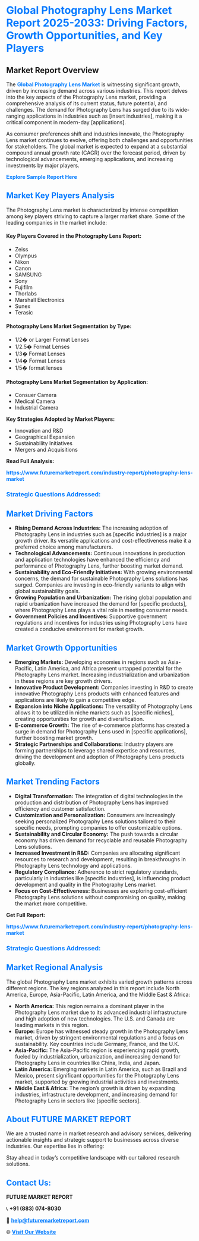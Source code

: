 <h1 style="color: #007BFF;">Global Photography Lens Market Report 2025-2033: Driving Factors, Growth Opportunities, and Key Players</h1>

<section id="overview">
<h2>Market Report Overview</h2>
<p>The <a href="https://www.futuremarketreport.com/industry-report/photography-lens-market" style="color: #007BFF; text-decoration: none;"><strong>Global Photography Lens Market</strong></a> is witnessing significant growth, driven by increasing demand across various industries. This report delves into the key aspects of the Photography Lens market, providing a comprehensive analysis of its current status, future potential, and challenges. The demand for Photography Lens has surged due to its wide-ranging applications in industries such as [insert industries], making it a critical component in modern-day [applications].</p>
<p>As consumer preferences shift and industries innovate, the Photography Lens market continues to evolve, offering both challenges and opportunities for stakeholders. The global market is expected to expand at a substantial compound annual growth rate (CAGR) over the forecast period, driven by technological advancements, emerging applications, and increasing investments by major players.</p>
</section>

<section id="overview">
<p><a href="https://www.futuremarketreport.com/request-sample/reportId=75722" style="color: #007BFF; text-decoration: none;"><strong>Explore Sample Report Here</strong></a></p>
</section>

<section id="key-players">
<h2 style="color: #007BFF;">Market Key Players Analysis</h2>
<p>The Photography Lens market is characterized by intense competition among key players striving to capture a larger market share. Some of the leading companies in the market include:</p>
<h4>Key Players Covered in the Photography Lens Report:</h4>
<ul><li>Zeiss</li><li>Olympus</li><li>Nikon</li><li>Canon</li><li>SAMSUNG</li><li>Sony</li><li>Fujifilm</li><li>Thorlabs</li><li>Marshall Electronics</li><li>Sunex</li><li>Terasic</li></ul>
<h4>Photography Lens Market Segmentation by Type:</h4>
<ul><li>1/2� or Larger Format Lenses</li><li>1/2.5� Format Lenses</li><li>1/3� Format Lenses</li><li>1/4� Format Lenses</li><li>1/5� format lenses</li></ul>

<h4>Photography Lens Market Segmentation by Application:</h4>
<ul><li>Consuer Camera</li><li>Medical Camera</li><li>Industrial Camera</li></ul>
<p><strong>Key Strategies Adopted by Market Players:</strong></p>
<ul>
<li>Innovation and R&D</li>
<li>Geographical Expansion</li>
<li>Sustainability Initiatives</li>
<li>Mergers and Acquisitions</li>
</ul>
</section>

<section>
<p><strong>Read Full Analysis: </strong></p><a href="https://www.futuremarketreport.com/industry-report/photography-lens-market" style="color: #007BFF; text-decoration: none;"><strong>https://www.futuremarketreport.com/industry-report/photography-lens-market</strong></a>
<h3 style="color: #007BFF;">Strategic Questions Addressed:</h3>
</section>

<section id="driving-factors">
<h2 style="color: #007BFF;">Market Driving Factors</h2>
<ul>
<li><strong>Rising Demand Across Industries:</strong> The increasing adoption of Photography Lens in industries such as [specific industries] is a major growth driver. Its versatile applications and cost-effectiveness make it a preferred choice among manufacturers.</li>
<li><strong>Technological Advancements:</strong> Continuous innovations in production and application technologies have enhanced the efficiency and performance of Photography Lens, further boosting market demand.</li>
<li><strong>Sustainability and Eco-Friendly Initiatives:</strong> With growing environmental concerns, the demand for sustainable Photography Lens solutions has surged. Companies are investing in eco-friendly variants to align with global sustainability goals.</li>
<li><strong>Growing Population and Urbanization:</strong> The rising global population and rapid urbanization have increased the demand for [specific products], where Photography Lens plays a vital role in meeting consumer needs.</li>
<li><strong>Government Policies and Incentives:</strong> Supportive government regulations and incentives for industries using Photography Lens have created a conducive environment for market growth.</li>
</ul>
</section>

<section id="growth-opportunities">
<h2 style="color: #007BFF;">Market Growth Opportunities</h2>
<ul>
<li><strong>Emerging Markets:</strong> Developing economies in regions such as Asia-Pacific, Latin America, and Africa present untapped potential for the Photography Lens market. Increasing industrialization and urbanization in these regions are key growth drivers.</li>
<li><strong>Innovative Product Development:</strong> Companies investing in R&D to create innovative Photography Lens products with enhanced features and applications are likely to gain a competitive edge.</li>
<li><strong>Expansion into Niche Applications:</strong> The versatility of Photography Lens allows it to be utilized in niche markets such as [specific niches], creating opportunities for growth and diversification.</li>
<li><strong>E-commerce Growth:</strong> The rise of e-commerce platforms has created a surge in demand for Photography Lens used in [specific applications], further boosting market growth.</li>
<li><strong>Strategic Partnerships and Collaborations:</strong> Industry players are forming partnerships to leverage shared expertise and resources, driving the development and adoption of Photography Lens products globally.</li>
</ul>
</section>

<section id="trending-factors">
<h2 style="color: #007BFF;">Market Trending Factors</h2>
<ul>
<li><strong>Digital Transformation:</strong> The integration of digital technologies in the production and distribution of Photography Lens has improved efficiency and customer satisfaction.</li>
<li><strong>Customization and Personalization:</strong> Consumers are increasingly seeking personalized Photography Lens solutions tailored to their specific needs, prompting companies to offer customizable options.</li>
<li><strong>Sustainability and Circular Economy:</strong> The push towards a circular economy has driven demand for recyclable and reusable Photography Lens solutions.</li>
<li><strong>Increased Investment in R&D:</strong> Companies are allocating significant resources to research and development, resulting in breakthroughs in Photography Lens technology and applications.</li>
<li><strong>Regulatory Compliance:</strong> Adherence to strict regulatory standards, particularly in industries like [specific industries], is influencing product development and quality in the Photography Lens market.</li>
<li><strong>Focus on Cost-Effectiveness:</strong> Businesses are exploring cost-efficient Photography Lens solutions without compromising on quality, making the market more competitive.</li>
</ul>
</section>

<section>
<p><strong>Get Full Report: </strong></p><a href="https://www.futuremarketreport.com/industry-report/photography-lens-market" style="color: #007BFF; text-decoration: none;"><strong>https://www.futuremarketreport.com/industry-report/photography-lens-market</strong></a>
<h3 style="color: #007BFF;">Strategic Questions Addressed:</h3>
</section>


<section id="regional-analysis">
<h2 style="color: #007BFF;">Market Regional Analysis</h2>
<p>The global Photography Lens market exhibits varied growth patterns across different regions. The key regions analyzed in this report include North America, Europe, Asia-Pacific, Latin America, and the Middle East & Africa:</p>
<ul>
<li><strong>North America:</strong> This region remains a dominant player in the Photography Lens market due to its advanced industrial infrastructure and high adoption of new technologies. The U.S. and Canada are leading markets in this region.</li>
<li><strong>Europe:</strong> Europe has witnessed steady growth in the Photography Lens market, driven by stringent environmental regulations and a focus on sustainability. Key countries include Germany, France, and the U.K.</li>
<li><strong>Asia-Pacific:</strong> The Asia-Pacific region is experiencing rapid growth, fueled by industrialization, urbanization, and increasing demand for Photography Lens in countries like China, India, and Japan.</li>
<li><strong>Latin America:</strong> Emerging markets in Latin America, such as Brazil and Mexico, present significant opportunities for the Photography Lens market, supported by growing industrial activities and investments.</li>
<li><strong>Middle East & Africa:</strong> The region’s growth is driven by expanding industries, infrastructure development, and increasing demand for Photography Lens in sectors like [specific sectors].</li>
</ul>
</section>

<footer>
<h2 style="color: #007BFF;">About FUTURE MARKET REPORT</h2>
<p>We are a trusted name in market research and advisory services, delivering actionable insights and strategic support to businesses across diverse industries. Our expertise lies in offering:</p>

<p>Stay ahead in today’s competitive landscape with our tailored research solutions.</p>

<h2 style="color: #007BFF;">Contact Us:</h2>
<p><strong>FUTURE MARKET REPORT</strong></p>
<p>📞 <strong>+91 (883) 074-8030</strong></p>
<p>📧 <strong><a href="mailto:help@futuremarketreport.com" style="color: #007BFF;">help@futuremarketreport.com</a></strong></p>
<p>🌐 <strong><a href="https://www.futuremarketreport.com/" style="color: #007BFF;">Visit Our Website</a></strong></p>
</footer>